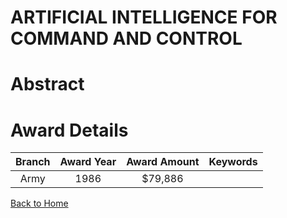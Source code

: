 
ARTIFICIAL INTELLIGENCE FOR COMMAND AND CONTROL
===============================================

# Abstract


  

# Award Details

|Branch|Award Year|Award Amount|Keywords|
| :---: | :---: | :---: | :---: |
|Army|1986|$79,886||
  
  


[Back to Home](https://github.com/chrischow/dod_sbir_awards/Reports/CC/#869)